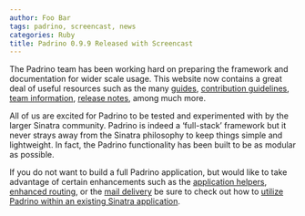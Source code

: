 ```yaml
---
author: Foo Bar
tags: padrino, screencast, news
categories: Ruby
title: Padrino 0.9.9 Released with Screencast
---
```


The Padrino team has been working hard on preparing the framework and documentation for wider scale usage. This website
now contains a great deal of useful resources such as the many [guides](http://padrinorb.com/guides),
[contribution guidelines](http://www.padrinorb.com/pages/contribute), [team information](http://padrinorb.com/team),
[release notes](http://padrinorb.com/changes), among much more.


All of us are excited for Padrino to be tested and experimented with by the larger Sinatra community. Padrino is indeed
a ‘full-stack’ framework but it never strays away from the Sinatra philosophy to keep things simple and lightweight. In
fact, the Padrino functionality has been built to be as modular as possible.


If you do not want to build a full Padrino application, but would like to take advantage of certain enhancements such as
the [application helpers](http://www.padrinorb.com/guides/application-helpers),
[enhanced routing](http://www.padrinorb.com/guides/controllers), or the
[mail delivery](http://www.padrinorb.com/guides/padrino-mailer) be sure to check out how to
[utilize Padrino within an existing Sinatra application](http://www.padrinorb.com/guides/standalone-usage-in-sinatra).

